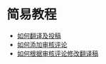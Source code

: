 # 简易教程

- [如何翻译及投稿](upload-subtitles-new.md)
- [如何添加审核评论](review-comment.md)
- [如何根据审核评论修改翻译稿](Commit-change.md)
